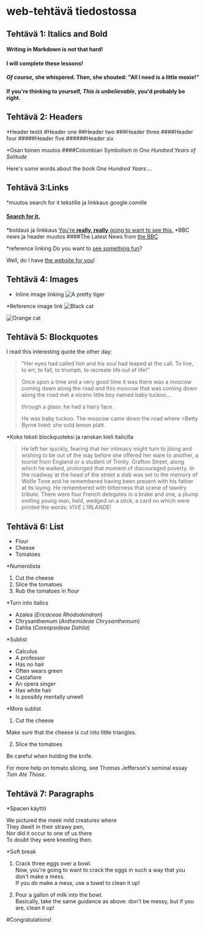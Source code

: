 # <Jere Alamaa> web-tehtävä tiedostossa

## Tehtävä 1: Italics and Bold
#### Writing in Markdown is _not_ that hard!
#### I **will** complete these lessons!
#### *Of course,* she whispered. Then, she shouted: "All I need is **a little moxie**!"
#### If you're thinking to yourself, **_This is unbelievable_**, you'd probably be right.

## Tehtävä 2: Headers
*Header testit
#Header one
##Header two
###Header three
####Header four
#####Header five
######Header six

*Osan toinen muutos
####Colombian Symbolism in *One Hundred Years of Solitude*

Here's some words about the book _One Hundred Years..._.

## Tehtävä 3:Links

*muutos search for it tekstille ja linkkaus google.comille
#### [Search for it.](https://google.com)

*boldaus ja linkkaus
[You're **really, really** going to want to see this.](www.dailykitten.com)
*BBC news ja header muutos
####The Latest News from [the BBC](https://bbc.com/news)

*reference linking
Do you want to [see something fun][a fun place]?

Well, do I have [the website for you][another fun place]!

[a fun place]: https://www.zombo.com
[another fun place]: https://stumbleupon.com

## Tehtävä 4: Images

* Inline image linking
![A pretty tiger](https://upload.wikimedia.org/wikipedia/commons/5/56/Tiger.50.jpg)

*Reference image link
![Black cat][Black]

![Orange cat][Orange]

[Black]: https://upload.wikimedia.org/wikipedia/commons/a/a3/81_INF_DIV_SSI.jpg
[Orange]: http://icons.iconarchive.com/icons/google/noto-emoji-animals-nature/256/22221-cat-icon.png

## Tehtävä 5: Blockquotes
I read this interesting quote the other day:

>"Her eyes had called him and his soul had leaped at the call. To live, to err, to fall, to triumph, to recreate life out of life!"

>Once upon a time and a very good time it was there was a moocow coming down along the road and this moocow that was coming down along the road met a nicens little boy named baby tuckoo...
>
>through a glass: he had a hairy face.
>
>He was baby tuckoo. The moocow came down the road where >Betty Byrne lived: she sold lemon platt.

*Koko teksti blockquoteksi ja ranskan kieli italicilla
>He left her quickly, fearing that her intimacy might turn to jibing and wishing to be out of the way before she offered her ware to another, a tourist from England or a student of Trinity. Grafton Street, along which he walked, prolonged that moment of discouraged poverty. In the roadway at the head of the street a slab was set to the memory of Wolfe Tone and he remembered having been present with his father at its laying. He remembered with bitterness that scene of tawdry tribute. There were four French delegates in a brake and one, a plump smiling young man, held, wedged on a stick, a card on which were printed the words: *VIVE L'IRLANDE*!

## Tehtävä 6: List

* Flour
* Cheese
* Tomatoes

*Numerolista

1. Cut the cheese
2. Slice the tomatoes
3. Rub the tomatoes in flour

*Turn into italics
* Azalea (*Ericaceae Rhododendron*)
* Chrysanthemum (*Anthemideae Chrysanthemum*)
* Dahlia (*Coreopsideae Dahlia*)

*Sublist
* Calculus
 * A professor
 *  Has no hair
 *   Often wears green
* Castafiore
 *  An opera singer
 *  Has white hair
 *  Is possibly mentally unwell

 *More sublist

 1. Cut the cheese

 Make sure that the cheese is cut into little triangles.

2. Slice the tomatoes

 Be careful when holding the knife.

 For more help on tomato slicing, see Thomas Jefferson's  seminal essay _Tom Ate Those_.

 ## Tehtävä 7: Paragraphs
 *Spacen käyttö

 We pictured the meek mild creatures where  
They dwelt in their strawy pen,  
Nor did it occur to one of us there  
To doubt they were kneeling then.

*Soft break
1. Crack three eggs over a bowl.  
Now, you're going to want to crack the eggs in such a way that you don't make a mess.  
If you *do* make a mess, use a towel to clean it up!

2. Pour a gallon of milk into the bowl.  
Basically, take the same guidance as above: don't be messy, but if you are, clean it up!

#Congratulations!

